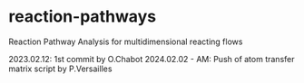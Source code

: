 # reaction-pathways
Reaction Pathway Analysis for multidimensional reacting flows


2023.02.12: 1st commit by O.Chabot
2024.02.02 - AM: Push of atom transfer matrix script by P.Versailles 